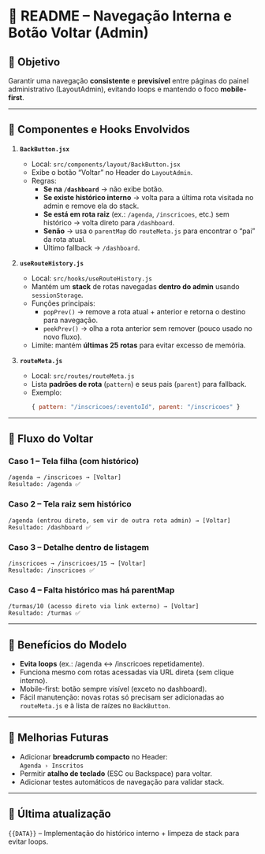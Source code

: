 # 📌 README – Navegação Interna e Botão Voltar (Admin)

## 🎯 Objetivo
Garantir uma navegação **consistente** e **previsível** entre páginas do painel administrativo (LayoutAdmin), evitando loops e mantendo o foco **mobile-first**.

---

## 🔹 Componentes e Hooks Envolvidos

1. **`BackButton.jsx`**  
   - Local: `src/components/layout/BackButton.jsx`  
   - Exibe o botão “Voltar” no Header do `LayoutAdmin`.
   - Regras:
     - **Se na `/dashboard`** → não exibe botão.
     - **Se existe histórico interno** → volta para a última rota visitada no admin e remove ela do stack.
     - **Se está em rota raiz** (ex.: `/agenda`, `/inscricoes`, etc.) sem histórico → volta direto para `/dashboard`.
     - **Senão** → usa o `parentMap` do `routeMeta.js` para encontrar o “pai” da rota atual.
     - Último fallback → `/dashboard`.

2. **`useRouteHistory.js`**  
   - Local: `src/hooks/useRouteHistory.js`  
   - Mantém um **stack** de rotas navegadas **dentro do admin** usando `sessionStorage`.
   - Funções principais:
     - `popPrev()` → remove a rota atual + anterior e retorna o destino para navegação.
     - `peekPrev()` → olha a rota anterior sem remover (pouco usado no novo fluxo).
   - Limite: mantém **últimas 25 rotas** para evitar excesso de memória.

3. **`routeMeta.js`**  
   - Local: `src/routes/routeMeta.js`  
   - Lista **padrões de rota** (`pattern`) e seus pais (`parent`) para fallback.  
   - Exemplo:
     ```js
     { pattern: "/inscricoes/:eventoId", parent: "/inscricoes" }
     ```

---

## 🔹 Fluxo do Voltar

### Caso 1 – Tela filha (com histórico)
```
/agenda → /inscricoes → [Voltar]
Resultado: /agenda ✅
```

### Caso 2 – Tela raiz sem histórico
```
/agenda (entrou direto, sem vir de outra rota admin) → [Voltar]
Resultado: /dashboard ✅
```

### Caso 3 – Detalhe dentro de listagem
```
/inscricoes → /inscricoes/15 → [Voltar]
Resultado: /inscricoes ✅
```

### Caso 4 – Falta histórico mas há parentMap
```
/turmas/10 (acesso direto via link externo) → [Voltar]
Resultado: /turmas ✅
```

---

## 🔹 Benefícios do Modelo
- **Evita loops** (ex.: /agenda ↔ /inscricoes repetidamente).
- Funciona mesmo com rotas acessadas via URL direta (sem clique interno).
- Mobile-first: botão sempre visível (exceto no dashboard).
- Fácil manutenção: novas rotas só precisam ser adicionadas ao `routeMeta.js` e à lista de raízes no `BackButton`.

---

## 🔹 Melhorias Futuras
- Adicionar **breadcrumb compacto** no Header:  
  `Agenda › Inscritos`  
- Permitir **atalho de teclado** (ESC ou Backspace) para voltar.
- Adicionar testes automáticos de navegação para validar stack.

---

## 🔹 Última atualização
`{{DATA}}` – Implementação do histórico interno + limpeza de stack para evitar loops.

